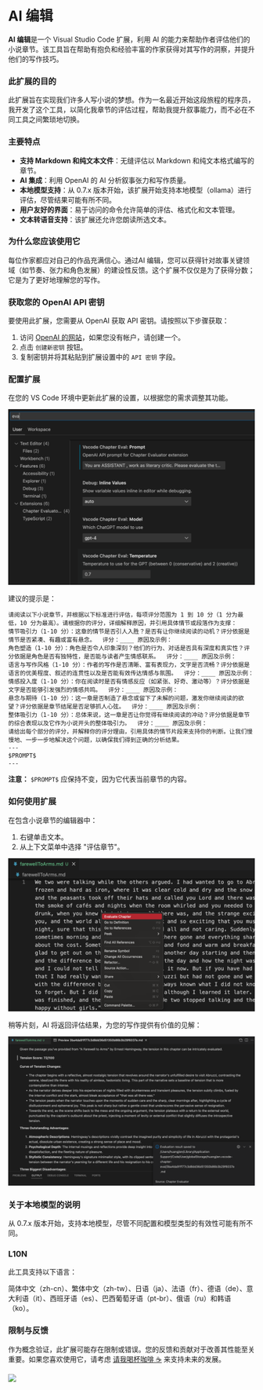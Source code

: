 # AI 编辑

**AI 编辑**是一个 Visual Studio Code 扩展，利用 AI 的能力来帮助作者评估他们的小说章节。该工具旨在帮助有抱负和经验丰富的作家获得对其写作的洞察，并提升他们的写作技巧。

### 此扩展的目的

此扩展旨在实现我们许多人写小说的梦想。作为一名最近开始这段旅程的程序员，我开发了这个工具，以简化我章节的评估过程，帮助我提升叙事能力，而不必在不同工具之间繁琐地切换。

### 主要特点

- **支持 Markdown 和纯文本文件**：无缝评估以 Markdown 和纯文本格式编写的章节。
- **AI 集成**：利用 OpenAI 的 AI 分析叙事张力和写作质量。
- **本地模型支持**：从 0.7.x 版本开始，该扩展开始支持本地模型（ollama）进行评估，尽管结果可能有所不同。
- **用户友好的界面**：易于访问的命令允许简单的评估、格式化和文本管理。
- **文本转语音支持**：该扩展还允许您朗读所选文本。

### 为什么您应该使用它

每位作家都应对自己的作品充满信心。通过AI 编辑，您可以获得针对故事关键领域（如节奏、张力和角色发展）的建设性反馈。这个扩展不仅仅是为了获得分数；它是为了更好地理解您的写作。

### 获取您的 OpenAI API 密钥

要使用此扩展，您需要从 OpenAI 获取 API 密钥。请按照以下步骤获取：

1. 访问 [OpenAI 的网站](https://platform.openai.com/account/api-keys)，如果您没有帐户，请创建一个。
2. 点击 `创建新密钥` 按钮。
3. 复制密钥并将其粘贴到扩展设置中的 `API 密钥` 字段。

### 配置扩展

在您的 VS Code 环境中更新此扩展的设置，以根据您的需求调整其功能。

<img src="resources/setup.png" alt="设置" />

建议的提示是：

```
请阅读以下小说章节，并根据以下标准进行评估，每项评分范围为 1 到 10 分（1 分为最低，10 分为最高）。请根据你的评分，详细解释原因，并引用具体情节或段落作为支撑：
情节吸引力（1-10 分）：这章的情节是否引人入胜？是否有让你继续阅读的动机？评分依据是情节是否紧凑、有趣或富有悬念。  评分：____ 原因及示例：
角色塑造（1-10 分）：角色是否令人印象深刻？他们的行为、对话是否具有深度和真实性？评分依据是角色是否有独特性，是否能与读者产生情感联系。  评分：____ 原因及示例：
语言与写作风格（1-10 分）：作者的写作是否清晰、富有表现力，文字是否流畅？评分依据是语言的优美程度、叙述的连贯性以及是否能有效传达情感与氛围。  评分：____ 原因及示例：
情感投入度（1-10 分）：你在阅读时是否有情感反应（如紧张、好奇、激动等）？评分依据是文字是否能够引发强烈的情感共鸣。  评分：____ 原因及示例：
悬念与期待（1-10 分）：这一章是否制造了悬念或留下了未解的问题，激发你继续阅读的欲望？评分依据是章节结尾是否足够抓人心弦。  评分：____ 原因及示例：
整体吸引力（1-10 分）：总体来说，这一章是否让你觉得有继续阅读的冲动？评分依据是章节的综合表现以及它作为小说开头的整体吸引力。  评分：____ 原因及示例：
请给出每个部分的评分，并解释你的评分理由，引用具体的情节片段来支持你的判断。让我们慢慢地、一步一步地解决这个问题，以确保我们得到正确的分析结果。
---
$PROMPT$
---
```

**注意：** `$PROMPT$` 应保持不变，因为它代表当前章节的内容。

### 如何使用扩展

在包含小说章节的编辑器中：

1. 右键单击文本。
2. 从上下文菜单中选择 "评估章节"。

<img src="resources/evaluate.png" alt="评估章节" />

稍等片刻，AI 将返回评估结果，为您的写作提供有价值的见解：

<img src="resources/evaluation_reslult.png" alt="评估结果" />

### 关于本地模型的说明

从 0.7.x 版本开始，支持本地模型，尽管不同配置和模型类型的有效性可能有所不同。

### L10N

此工具支持以下语言：

简体中文（zh-cn）、繁体中文（zh-tw）、日语（ja）、法语（fr）、德语（de）、意大利语（it）、西班牙语（es）、巴西葡萄牙语（pt-br）、俄语（ru）和韩语（ko）。

### 限制与反馈

作为概念验证，此扩展可能存在限制或错误。您的反馈和贡献对于改善其性能至关重要。如果您喜欢使用它，请考虑 [请我喝杯咖啡 ☕️](https://www.buymeacoffee.com/huangjien) 来支持未来的发展。

<div >
    <a href="https://www.buymeacoffee.com/huangjien" target="_blank" style="display: inline-block;">
        <img src="https://img.shields.io/badge/Donate-Buy%20Me%20A%20Coffee-orange.svg?style=flat-square&logo=buymeacoffee" align="center" />
    </a>
</div>
<br />
